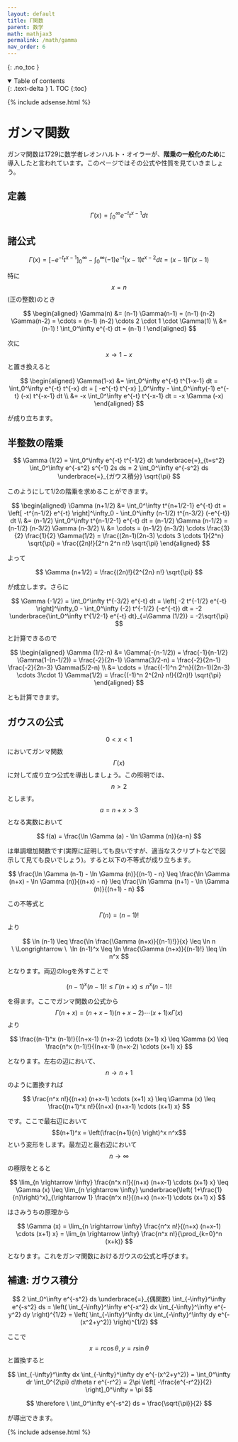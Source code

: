 ```yaml
---
layout: default
title: Γ関数
parent: 数学
math: mathjax3
permalink: /math/gamma
nav_order: 6
---
```


{: .no_toc }

<details open markdown="block">
  <summary>
    Table of contents
  </summary>
  {: .text-delta }
1. TOC
{:toc}
</details>

{% include adsense.html %}

# ガンマ関数

ガンマ関数は1729に数学者レオンハルト・オイラーが、**階乗の一般化のため**に導入したと言われています。このページではその公式や性質を見ていきましょう。

## 定義

$$
\Gamma (x) = \int_0^\infty e^{-t} t^{x-1} dt
$$

## 諸公式

$$
\Gamma(x) 
= [-e^{-t} t^{x-1} ]_0^\infty -\int_0^\infty (-1) e^{-t} (x-1) t^{x-2} dt 
= (x-1) \Gamma(x-1)
$$

特に$$x=n$$(正の整数)のとき

$$
\begin{aligned}
\Gamma(n) 
&= (n-1) \Gamma(n-1) 
= (n-1) (n-2) \Gamma(n-2) 
= \cdots 
= (n-1) (n-2) \cdots 2 \cdot 1 \cdot \Gamma(1) \\
&= (n-1) ! \int_0^\infty e^{-t} dt 
= (n-1) !
\end{aligned}
$$

次に$$x \rightarrow 1-x$$と置き換えると

$$
\begin{aligned}
\Gamma(1-x) 
&= \int_0^\infty e^{-t} t^{1-x-1} dt 
= \int_0^\infty e^{-t} t^{-x} dt
= [ -e^{-t} t^{-x} ]_0^\infty - \int_0^\infty(-1) e^{-t} (-x) t^{-x-1} dt \\
&= -x \int_0^\infty e^{-t} t^{-x-1} dt 
= -x \Gamma (-x)
\end{aligned} 
$$

が成り立ちます。

## 半整数の階乗

$$
\Gamma (1/2) 
= \int_0^\infty e^{-t} t^{-1/2} dt 
\underbrace{=}_{t=s^2} \int_0^\infty e^{-s^2} s^{-1} 2s ds
= 2 \int_0^\infty e^{-s^2} ds 
\underbrace{=}_{ガウス積分} \sqrt{\pi}
$$

このようにして1/2の階乗を求めることができます。

$$
\begin{aligned}
\Gamma (n+1/2) 
&= \int_0^\infty t^{n+1/2-1} e^{-t} dt 
= \left[ -t^{n-1/2} e^{-t} \right]^\infty_0 - \int_0^\infty (n-1/2) t^{n-3/2} (-e^{-t}) dt \\
&= (n-1/2) \int_0^\infty t^{n-1/2-1} e^{-t} dt 
= (n-1/2) \Gamma (n-1/2) 
= (n-1/2) (n-3/2) \Gamma (n-3/2) \\
&= \cdots
= (n-1/2) (n-3/2) \cdots \frac{3}{2} \frac{1}{2} \Gamma(1/2)
= \frac{(2n-1)(2n-3) \cdots 3 \cdots 1}{2^n} \sqrt{\pi} 
= \frac{(2n)!}{2^n 2^n n!} \sqrt{\pi}
\end{aligned}
$$

よって

$$
\Gamma (n+1/2) 
= \frac{(2n)!}{2^{2n} n!} \sqrt{\pi}
$$

が成立します。さらに

$$
\Gamma (-1/2) 
= \int_0^\infty t^{-3/2} e^{-t} dt 
= \left[ -2 t^{-1/2} e^{-t} \right]^\infty_0 - \int_0^\infty (-2) t^{-1/2} (-e^{-t}) dt
= -2 \underbrace{\int_0^\infty t^{1/2-1} e^{-t} dt}_{=\Gamma (1/2)} 
= -2\sqrt{\pi}
$$

と計算できるので

$$
\begin{aligned}
\Gamma (1/2-n) 
&= \Gamma(-(n-1/2)) 
= \frac{-1}{n-1/2} \Gamma(1-(n-1/2)) 
= \frac{-2}{2n-1} \Gamma(3/2-n) 
= \frac{-2}{2n-1} \frac{-2}{2n-3} \Gamma(5/2-n) \\
&= \cdots 
= \frac{(-1)^n 2^n}{(2n-1)(2n-3) \cdots 3\cdot 1} \Gamma(1/2) 
= \frac{(-1)^n 2^{2n} n!}{(2n)!} \sqrt{\pi}
\end{aligned}
$$

とも計算できます。

## ガウスの公式

$$0<x<1$$においてガンマ関数$$\Gamma (x)$$に対して成り立つ公式を導出しましょう。この照明では、$$n>2$$とします。$$a=n+x > 3$$となる実数において

$$
f(a) 
= \frac{\ln \Gamma (a) - \ln \Gamma (n)}{a-n}
$$

は単調増加関数です(実際に証明しても良いですが、適当なスクリプトなどで図示して見ても良いでしょう)。すると以下の不等式が成り立ちます。

$$
\frac{\ln \Gamma (n-1) - \ln \Gamma (n)}{(n-1) - n} 
\leq \frac{\ln \Gamma (n+x) - \ln \Gamma (n)}{(n+x) - n}
\leq \frac{\ln \Gamma (n+1) - \ln \Gamma (n)}{(n+1) - n}
$$

この不等式と$$\Gamma (n) = (n-1)!$$より

$$
\ln (n-1) 
\leq \frac{\ln \frac{\Gamma (n+x)}{(n-1)!}}{x}
\leq \ln n \ \Longrightarrow \ 
\ln (n-1)^x 
\leq \ln \frac{\Gamma (n+x)}{(n-1)!}
\leq \ln n^x
$$

となります。両辺のlogを外すことで

$$
(n-1)^x (n-1)! 
\leq \Gamma (n+x)
\leq n^x (n-1)!
$$

を得ます。ここでガンマ関数の公式から$$\Gamma(n+x) = (n+x-1) (n+x-2) \cdots (x+1) x \Gamma (x)$$より

$$
\frac{(n-1)^x (n-1)!}{(n+x-1) (n+x-2) \cdots (x+1) x} 
\leq \Gamma (x)
\leq \frac{n^x (n-1)!}{(n+x-1) (n+x-2) \cdots (x+1) x}
$$

となります。左右の辺において、$$n \rightarrow n+1$$のように置換すれば

$$
\frac{n^x n!}{(n+x) (n+x-1) \cdots (x+1) x} 
\leq \Gamma (x)
\leq \frac{(n+1)^x n!}{(n+x) (n+x-1) \cdots (x+1) x}
$$

です。ここで最右辺において$$(n+1)^x = \left(\frac{n+1}{n} \right)^x n^x$$という変形をします。最左辺と最右辺において$$n \rightarrow \infty$$の極限をとると

$$
\lim_{n \rightarrow \infty} \frac{n^x n!}{(n+x) (n+x-1) \cdots (x+1) x} 
\leq \Gamma (x)
\leq \lim_{n \rightarrow \infty} \underbrace{\left( 1+\frac{1}{n}\right)^x}_{\rightarrow 1} \frac{n^x n!}{(n+x) (n+x-1) \cdots (x+1) x}
$$

はさみうちの原理から

$$
\Gamma (x) 
= \lim_{n \rightarrow \infty} \frac{n^x n!}{(n+x) (n+x-1) \cdots (x+1) x} 
= \lim_{n \rightarrow \infty} \frac{n^x n!}{\prod_{k=0}^n (x+k)} 
$$

となります。これをガンマ関数におけるガウスの公式と呼びます。

## 補遺: ガウス積分

$$
2 \int_0^\infty e^{-s^2} ds 
\underbrace{=}_{偶関数} \int_{-\infty}^\infty e^{-s^2} ds 
= \left( \int_{-\infty}^\infty e^{-x^2} dx \int_{-\infty}^\infty e^{-y^2} dy \right)^{1/2}
= \left( \int_{-\infty}^\infty dx \int_{-\infty}^\infty dy e^{-(x^2+y^2)} \right)^{1/2}
$$

ここで$$x=r\cos \theta, y=r\sin \theta$$と置換すると

$$
\int_{-\infty}^\infty dx \int_{-\infty}^\infty dy e^{-(x^2+y^2)} 
= \int_0^\infty dr \int_0^{2\pi} d\theta r e^{-r^2} 
= 2\pi \left[ -\frac{e^{-r^2}}{2} \right]_0^\infty 
= \pi
$$

$$
\therefore \ \int_0^\infty e^{-s^2} ds = \frac{\sqrt{\pi}}{2}
$$

が導出できます。

{% include adsense.html %}